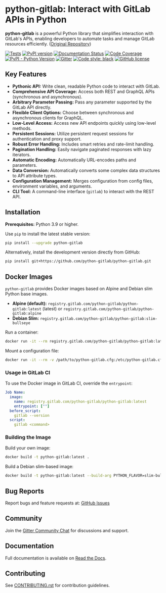 # python-gitlab: Interact with GitLab APIs in Python

**python-gitlab** is a powerful Python library that simplifies interaction with GitLab's APIs, enabling developers to automate tasks and manage GitLab resources efficiently. ([Original Repository](https://github.com/python-gitlab/python-gitlab))

[![Tests](https://github.com/python-gitlab/python-gitlab/workflows/Test/badge.svg)](https://github.com/python-gitlab/python-gitlab/actions)
[![PyPI version](https://badge.fury.io/py/python-gitlab.svg)](https://badge.fury.io/py/python-gitlab)
[![Documentation Status](https://readthedocs.org/projects/python-gitlab/badge/?version=latest)](https://python-gitlab.readthedocs.org/en/latest/?badge=latest)
[![Code Coverage](https://codecov.io/github/python-gitlab/python-gitlab/coverage.svg?branch=main)](https://codecov.io/github/python-gitlab/python-gitlab?branch=main)
[![PyPI - Python Version](https://img.shields.io/pypi/pyversions/python-gitlab.svg)](https://pypi.python.org/pypi/python-gitlab)
[![Gitter](https://img.shields.io/gitter/room/python-gitlab/Lobby.svg)](https://gitter.im/python-gitlab/Lobby)
[![Code style: black](https://img.shields.io/badge/code%20style-black-000000.svg)](https://github.com/python/black)
[![GitHub license](https://img.shields.io/github/license/python-gitlab/python-gitlab)](https://github.com/python-gitlab/python-gitlab/blob/main/COPYING)

## Key Features

*   **Pythonic API:** Write clean, readable Python code to interact with GitLab.
*   **Comprehensive API Coverage:** Access both REST and GraphQL APIs (synchronous and asynchronous).
*   **Arbitrary Parameter Passing:**  Pass any parameter supported by the GitLab API directly.
*   **Flexible Client Options:** Choose between synchronous and asynchronous clients for GraphQL.
*   **Low-Level Access:** Access new API endpoints quickly using low-level methods.
*   **Persistent Sessions:** Utilize persistent request sessions for authentication and proxy support.
*   **Robust Error Handling:** Includes smart retries and rate-limit handling.
*   **Pagination Handling:** Easily navigate paginated responses with lazy iterators.
*   **Automatic Encoding:** Automatically URL-encodes paths and parameters.
*   **Data Conversion:** Automatically converts some complex data structures to API attribute types.
*   **Configuration Management:**  Merges configuration from config files, environment variables, and arguments.
*   **CLI Tool:** A command-line interface (``gitlab``) to interact with the REST API.

## Installation

**Prerequisites:** Python 3.9 or higher.

Use `pip` to install the latest stable version:

```bash
pip install --upgrade python-gitlab
```

Alternatively, install the development version directly from GitHub:

```bash
pip install git+https://github.com/python-gitlab/python-gitlab.git
```

## Docker Images

`python-gitlab` provides Docker images based on Alpine and Debian slim Python base images.

*   **Alpine (default):** `registry.gitlab.com/python-gitlab/python-gitlab:latest` (latest) or `registry.gitlab.com/python-gitlab/python-gitlab:alpine`
*   **Debian Slim:** `registry.gitlab.com/python-gitlab/python-gitlab:slim-bullseye`

Run a container:

```bash
docker run -it --rm registry.gitlab.com/python-gitlab/python-gitlab:latest <command> ...
```

Mount a configuration file:

```bash
docker run -it --rm -v /path/to/python-gitlab.cfg:/etc/python-gitlab.cfg registry.gitlab.com/python-gitlab/python-gitlab:latest <command> ...
```

### Usage in GitLab CI

To use the Docker image in GitLab CI, override the `entrypoint`:

```yaml
Job Name:
  image:
    name: registry.gitlab.com/python-gitlab/python-gitlab:latest
    entrypoint: [""]
  before_script:
    gitlab --version
  script:
    gitlab <command>
```

### Building the Image

Build your own image:

```bash
docker build -t python-gitlab:latest .
```

Build a Debian slim-based image:

```bash
docker build -t python-gitlab:latest --build-arg PYTHON_FLAVOR=slim-bullseye .
```

## Bug Reports

Report bugs and feature requests at: [GitHub Issues](https://github.com/python-gitlab/python-gitlab/issues)

## Community

Join the [Gitter Community Chat](https://gitter.im/python-gitlab/Lobby) for discussions and support.

## Documentation

Full documentation is available on [Read the Docs](http://python-gitlab.readthedocs.org/en/stable/).

## Contributing

See [CONTRIBUTING.rst](https://github.com/python-gitlab/python-gitlab/blob/main/CONTRIBUTING.rst) for contribution guidelines.